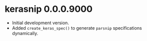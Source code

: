 # kerasnip 0.0.0.9000

* Initial development version.
* Added `create_keras_spec()` to generate `parsnip` specifications dynamically.
